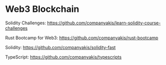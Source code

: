 # Web3 Blockchain

Solidity Challenges:
https://github.com/companyakis/learn-solidity-course-challenges

Rust Bootcamp for Web3:
https://github.com/companyakis/rust-bootcamp

Solidity:
https://github.com/companyakis/solidity-fast

TypeScript:
https://github.com/companyakis/typescripts



